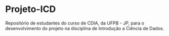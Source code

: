 # Projeto-ICD
Repositório de estudantes do curso de CDIA, da UFPB - JP, para o desenvolvimento do projeto na disciplina de Introdução a Ciência de Dados.
